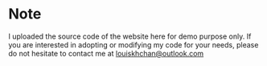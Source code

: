# Note

I uploaded the source code of the website here for demo purpose only. If you are interested in adopting or modifying my code for your needs, please do not hesitate to contact me at louiskhchan@outlook.com
